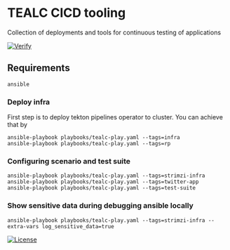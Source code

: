 # TEALC CICD tooling
Collection of deployments and tools for continuous testing of applications

[![Verify](https://github.com/ExcelentProject/tealc/actions/workflows/verify.yaml/badge.svg)](https://github.com/ExcelentProject/tealc/actions/workflows/verify.yaml)

## Requirements
```
ansible
```

### Deploy infra
First step is to deploy tekton pipelines operator to cluster. You can achieve that by
```
ansible-playbook playbooks/tealc-play.yaml --tags=infra
ansible-playbook playbooks/tealc-play.yaml --tags=rp
```

### Configuring scenario and test suite
```
ansible-playbook playbooks/tealc-play.yaml --tags=strimzi-infra
ansible-playbook playbooks/tealc-play.yaml --tags=twitter-app
ansible-playbook playbooks/tealc-play.yaml --tags=test-suite
```


### Show sensitive data during debugging ansible locally
```
ansible-playbook playbooks/tealc-play.yaml --tags=strimzi-infra --extra-vars log_sensitive_data=true
```

[![License](https://img.shields.io/badge/License-Apache%202.0-blue.svg)](https://opensource.org/licenses/Apache-2.0)
